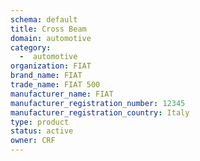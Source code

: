 ```yaml
---
schema: default
title: Cross Beam
domain: automotive
category:
  -  automotive
organization: FIAT
brand_name: FIAT
trade_name: FIAT 500
manufacturer_name: FIAT
manufacturer_registration_number: 12345
manufacturer_registration_country: Italy
type: product
status: active
owner: CRF
---
```

